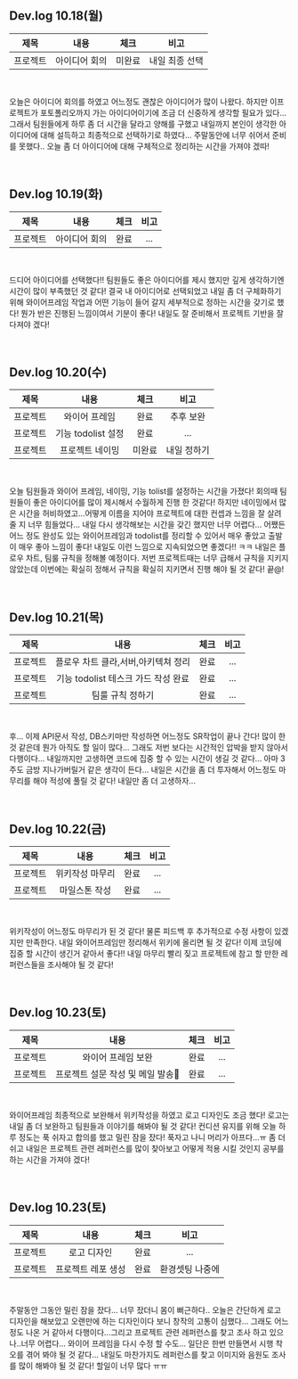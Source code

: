 ## Dev.log 10.18(월)

  |제목|내용|체크|비고|
|:------:|:------:|:------:|:------:|
|프로젝트|아이디어 회의|미완료|내일 최종 선택|


<br />

오늘은 아이디어 회의를 하였고 어느정도 괜찮은 아이디어가 많이 나왔다. 하지만 이프로젝트가 포토폴리오까지 가는 아이디어이기에 조금 더 신중하게 생각할 필요가 있다... 그래서 팀원들에게 하루 좀 더 시간을 달라고 양해를 구했고 내일까지 본인이 생각한 아이디어에 대해 설득하고 최종적으로 선택하기로 하였다... 주말동안에 너무 쉬어서 준비를 못했다.. 오늘 좀 더 아이디어에 대해 구체적으로 정리하는 시간을 가져야 겠따!

<br />

## Dev.log 10.19(화)

  |제목|내용|체크|비고|
|:------:|:------:|:------:|:------:|
|프로젝트|아이디어 회의|완료|...|


<br />

드디어 아이디어를 선택했다!! 팀원들도 좋은 아이디어를 제시 했지만 깊게 생각하기엔 시간이 많이 부족했던 것 같다! 결국 내 아이디어로 선택되었고 내일 좀 더 구체화하기 위해 와이어프레임 작업과 어떤 기능이 들어 갈지 세부적으로 정하는 시간을 갖기로 했다!
뭔가 반은 진행된 느낌이여서 기분이 좋다! 내일도 잘 준비해서 프로젝트 기반을 잘 다져야 겠다!

<br />

## Dev.log 10.20(수)

  |제목|내용|체크|비고|
|:------:|:------:|:------:|:------:|
|프로젝트|와이어 프레임|완료|추후 보완|
|프로젝트|기능 todolist 설정|완료|...|
|프로젝트|프로젝트 네이밍|미완료|내일 정하기|


<br />

오늘 팀원들과 와이어 프레임, 네이밍, 기능 tolist를 설정하는 시간을 가졌다! 회의때 팀원들이 좋은 아이디어를 많이 제시해서 수월하게 진행 한 것같다! 하지만 네이밍에서 많은 시간을 허비하였고...어떻게 이름을 지어야 프로젝트에 대한 컨셉과 느낌을 잘 살려 줄 지 너무 힘들었다... 내일 다시 생각해보는 시간을 갖긴 했지만 너무 어렵다... 어쨌든 어느 정도 완성도 있는 와이어프레임과 todolist를 정리할 수 있어서 매우 좋았고 출발이 매우 좋아 느낌이 좋다! 내일도 이런 느낌으로 지속되었으면 좋겠다!! ㅋㅋ
내일은 플로우 차트, 팀룰 규칙을 정해볼 예정이다. 저번 프로젝트때는 너무 급해서 규칙을 지키지 않았는데 이번에는 확실히 정해서 규칙을 확실히 지키면서 진행 해야 될 것 같다! 끝@!

<br />

## Dev.log 10.21(목)

  |제목|내용|체크|비고|
|:------:|:------:|:------:|:------:|
|프로젝트|플로우 차트 클라,서버,아키텍쳐 정리|완료|...|
|프로젝트|기능 todolist 테스크 가드 작성 완료|완료|...|
|프로젝트|팀룰 규칙 정하기|완료|...|


<br />

후... 이제 API문서 작성, DB스키마만 작성하면 어느정도 SR작업이 끝나 간다! 많이 한 것 같은데 뭔가 아직도 할 일이 많다... 그래도 저번 보다는 시간적인 압박을 받지 않아서 다행이다... 내일까지만 고생하면 코드에 집중 할 수 있는 시간이 생길 것 같다...
아마 3주도 금방 지나가버릴거 같은 생각이 든다... 내일은 시간을 좀 더 투자해서 어느정도 마무리를 해야 적성에 풀릴 것 같다! 내일만 좀 더 고생하자...

<br />

## Dev.log 10.22(금)

  |제목|내용|체크|비고|
|:------:|:------:|:------:|:------:|
|프로젝트|위키작성 마무리|완료|...|
|프로젝트|마일스톤 작성|완료|...|


<br />

위키작성이 어느정도 마무리가 된 것 같다! 물론 피드백 후 추가적으로 수정 사항이 있겠지만 만족한다. 내일 와이어프레임만 정리해서 위키에 올리면 될 것 같다! 이제 코딩에 집중 할 시간이 생긴거 같아서 좋다!! 내일 마무리 빨리 짖고 프로젝트에 참고 할 만한 레퍼런스들을 조사해야 될 것 같다!

<br />

## Dev.log 10.23(토)

  |제목|내용|체크|비고|
|:------:|:------:|:------:|:------:|
|프로젝트|와이어 프레임 보완|완료|...|
|프로젝트|프로젝트 설문 작성 및 메일 발송|완료|...|


<br />

와이어프레임 최종적으로 보완해서 위키작성을 하였고 로고 디자인도 조금 했다! 로고는 내일 좀 더 보완하고 팀원들과 이야기를 해봐야 될 것 같다! 컨디션 유지를 위해 오늘 하루 정도는 푹 쉬자고 합의를 했고 밀린 잠을 잤다! 푹자고 나니 머리가 아프다...ㅠ 좀 더 쉬고 내일은 프로젝트 관련 레퍼런스를 많이 찾아보고 어떻게 적용 시킬 것인지 공부를 하는 시간을 가져야 겠다!

<br />

## Dev.log 10.23(토)

  |제목|내용|체크|비고|
|:------:|:------:|:------:|:------:|
|프로젝트|로고 디자인|완료|...|
|프로젝트|프로젝트 레포 생성|완료|환경셋팅 나중에|


<br />

주말동안 그동안 밀린 잠을 잤다... 너무 잤더니 몸이 뻐근하다.. 오늘은 간단하게 로고 디자인을 해보았고 오랜만에 하는 디자인이다 보니 창작의 고통이 심했다... 그래도 어느정도 나온 거 같아서 다행이다...그리고 프로젝트 관련 레퍼런스를 찾고 조사 하고 있으나..너무 어렵다... 와이어 프레임을 다시 수정 할 수도... 일단은 한번 만들면서 시행 착오를 겪어 봐야 될 것 같다... 내일도 마찬가지도 레퍼런스를 찾고 이미지와 음원도 조사를 많이 해봐야 될 것 같다! 할일이 너무 많다 ㅠㅠ

<br />